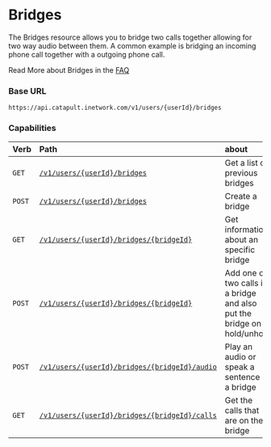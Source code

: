 # Bridges
The Bridges resource allows you to bridge two calls together allowing for two way audio between them. A common example is bridging an incoming phone call together with a outgoing phone call.

<aside class="alert general small">
<p>
Read More about Bridges in the <a href="https://dev.bandwidth.com/faq/#voice">FAQ</a>
</p>
</aside>

### Base URL

`https://api.catapult.inetwork.com/v1/users/{userId}/bridges`

### Capabilities

| Verb                           | Path                                                                         | about                                                                   |
|:-------------------------------|:-----------------------------------------------------------------------------|:------------------------------------------------------------------------|
| <code class="get">GET</code>   | [`/v1/users/{userId}/bridges`](getBridges.md)                                | Get a list of previous bridges                                          |
| <code class="post">POST</code> | [`/v1/users/{userId}/bridges`](postBridges.md)                               | Create a bridge                                                         |
| <code class="get">GET</code>   | [`/v1/users/{userId}/bridges/{bridgeId}`](getBridgesBridgeId.md)             | Get information about an specific bridge                                |
| <code class="post">POST</code> | [`/v1/users/{userId}/bridges/{bridgeId}`](postBridgesBridgeId.md)            | Add one or two calls in a bridge and also put the bridge on hold/unhold |
| <code class="post">POST</code> | [`/v1/users/{userId}/bridges/{bridgeId}/audio`](postBridgesBridgeIdAudio.md) | Play an audio or speak a sentence in a bridge                           |
| <code class="get">GET</code>   | [`/v1/users/{userId}/bridges/{bridgeId}/calls`](getBridgesBridgeIdCalls.md)  | Get the calls that are on the bridge                                    |
